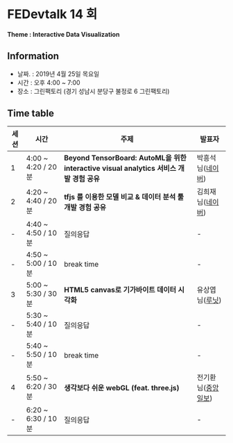# FEDevtalk 14 회

#### Theme : Interactive Data Visualization

## Information

- 날짜. : 2019년 4월 25일 목요일
- 시간 : 오후 4:00 ~ 7:00
- 장소 : 그린팩토리 (경기 성남시 분당구 불정로 6 그린팩토리)

## Time table
| 세션 | 시간               | 주제       | 발표자          |
| ---- | ------------------ | ---------- | --------------- |
| 1    | 4:00 ~ 4:20 / 20분 | **Beyond TensorBoard: AutoML을 위한 interactive visual analytics 서비스 개발 경험 공유** | 박흥석님([네이버](https://www.navercorp.com/)) |
| 2    | 4:20 ~ 4:40 / 20분 | **tfjs 를 이용한 모델 비교 & 데이터 분석 툴 개발 경험 공유** | 김희재님([네이버](https://www.navercorp.com/)) |
| -    | 4:40 ~ 4:50 / 10분 | 질의응답 | - |
| -    | 4:50 ~ 5:00 / 10분 | break time | - |
| 3    | 5:00 ~ 5:30 / 30분 | **HTML5 canvas로 기가바이트 데이터 시각화** | 유상엽님([루닛](https://lunit.io/joinus/)) |
| -    | 5:30 ~ 5:40 / 10분 | 질의응답 | - |
| -    | 5:40 ~ 5:50 / 10분 | break time | - |
| 4    | 5:50 ~ 6:20 / 30분 | **생각보다 쉬운 webGL (feat. three.js)** | 전기환님([중앙일보](https://joongang.joins.com/)) |
| -    | 6:20 ~ 6:30 / 10분 | 질의응답 | - |
